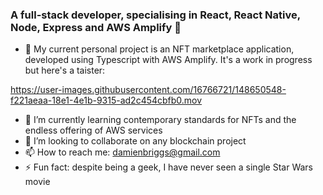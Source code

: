 ### A full-stack developer, specialising in React, React Native, Node, Express and AWS Amplify 👋

- 🔭 My current personal project is an NFT marketplace application, developed using Typescript with AWS Amplify. It's a work in progress but here's a taister:


https://user-images.githubusercontent.com/16766721/148650548-f221aeaa-18e1-4e1b-9315-ad2c454cbfb0.mov


- 🌱 I’m currently learning contemporary standards for NFTs and the endless offering of AWS services
- 👯 I’m looking to collaborate on any blockchain project
- 📫 How to reach me: damienbriggs@gmail.com
- ⚡ Fun fact: despite being a geek, I have never seen a single Star Wars movie
